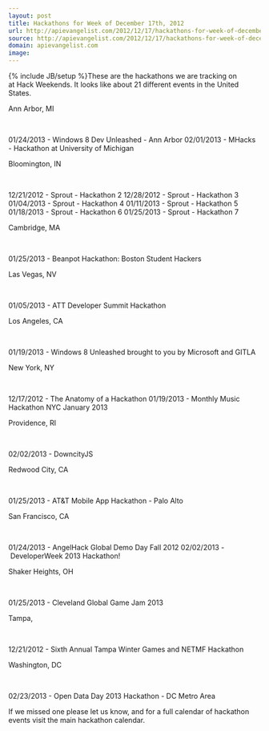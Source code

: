 ```yaml
---
layout: post
title: Hackathons for Week of December 17th, 2012
url: http://apievangelist.com/2012/12/17/hackathons-for-week-of-december-17th-2012/
source: http://apievangelist.com/2012/12/17/hackathons-for-week-of-december-17th-2012/
domain: apievangelist.com
image: 
---
```

{% include JB/setup %}These are the hackathons we are tracking on at&nbsp;Hack Weekends. It looks like about 21 different events in the United States.



Ann Arbor, MI


&nbsp;


01/24/2013 -&nbsp;Windows 8 Dev Unleashed - Ann Arbor
02/01/2013 -&nbsp;MHacks - Hackathon at University of Michigan




Bloomington, IN


&nbsp;


12/21/2012 -&nbsp;Sprout - Hackathon 2
12/28/2012 -&nbsp;Sprout - Hackathon 3
01/04/2013 -&nbsp;Sprout - Hackathon 4
01/11/2013 -&nbsp;Sprout - Hackathon 5
01/18/2013 -&nbsp;Sprout - Hackathon 6
01/25/2013 -&nbsp;Sprout - Hackathon 7




Cambridge, MA


&nbsp;


01/25/2013 -&nbsp;Beanpot Hackathon: Boston Student Hackers




Las Vegas, NV


&nbsp;


01/05/2013 -&nbsp;ATT Developer Summit Hackathon




Los Angeles, CA


&nbsp;


01/19/2013 -&nbsp;Windows 8 Unleashed brought to you by Microsoft and GITLA




New York, NY


&nbsp;


12/17/2012 -&nbsp;The Anatomy of a Hackathon
01/19/2013 -&nbsp;Monthly Music Hackathon NYC January 2013




Providence, RI


&nbsp;


02/02/2013 -&nbsp;DowncityJS




Redwood City, CA


&nbsp;


01/25/2013 -&nbsp;AT&amp;T Mobile App Hackathon - Palo Alto




San Francisco, CA


&nbsp;


01/24/2013 -&nbsp;AngelHack Global Demo Day Fall 2012
02/02/2013 -&nbsp;DeveloperWeek 2013 Hackathon!




Shaker Heights, OH


&nbsp;


01/25/2013 -&nbsp;Cleveland Global Game Jam 2013




Tampa,


&nbsp;


12/21/2012 -&nbsp;Sixth Annual Tampa Winter Games and NETMF Hackathon




Washington, DC


&nbsp;


02/23/2013 -&nbsp;Open Data Day 2013 Hackathon - DC Metro Area





If we missed one please let us know, and for a full calendar of hackathon events visit the&nbsp;main hackathon calendar.
